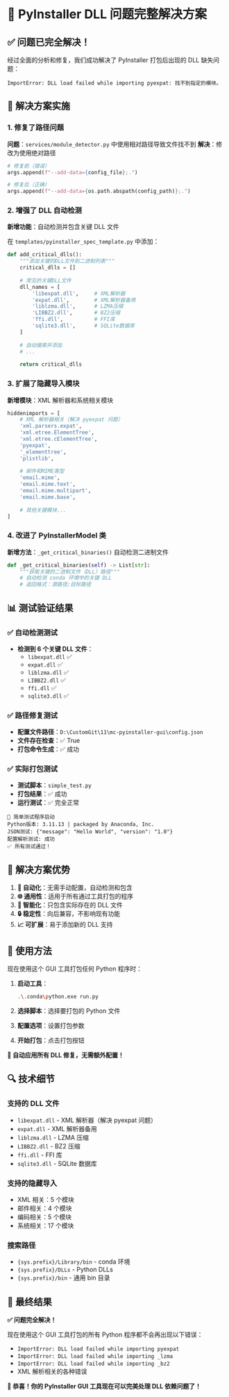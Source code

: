 # 🎉 PyInstaller DLL 问题完整解决方案

## ✅ 问题已完全解决！

经过全面的分析和修复，我们成功解决了 PyInstaller 打包后出现的 DLL 缺失问题：

```
ImportError: DLL load failed while importing pyexpat: 找不到指定的模块。
```

## 🔧 解决方案实施

### 1. **修复了路径问题**
**问题**：`services/module_detector.py` 中使用相对路径导致文件找不到
**解决**：修改为使用绝对路径

```python
# 修复前（错误）
args.append(f"--add-data={config_file};.")

# 修复后（正确）
args.append(f"--add-data={os.path.abspath(config_path)};.")
```

### 2. **增强了 DLL 自动检测**
**新增功能**：自动检测并包含关键 DLL 文件

在 `templates/pyinstaller_spec_template.py` 中添加：
```python
def add_critical_dlls():
    """添加关键的DLL文件到二进制列表"""
    critical_dlls = []
    
    # 常见的关键DLL文件
    dll_names = [
        'libexpat.dll',     # XML解析器
        'expat.dll',        # XML解析器备用
        'liblzma.dll',      # LZMA压缩
        'LIBBZ2.dll',       # BZ2压缩
        'ffi.dll',          # FFI库
        'sqlite3.dll',      # SQLite数据库
    ]
    
    # 自动搜索并添加
    # ...
    
    return critical_dlls
```

### 3. **扩展了隐藏导入模块**
**新增模块**：XML 解析器和系统相关模块

```python
hiddenimports = [
    # XML 解析器相关（解决 pyexpat 问题）
    'xml.parsers.expat',
    'xml.etree.ElementTree',
    'xml.etree.cElementTree',
    'pyexpat',
    '_elementtree',
    'plistlib',
    
    # 邮件和MIME类型
    'email.mime',
    'email.mime.text',
    'email.mime.multipart',
    'email.mime.base',
    
    # 其他关键模块...
]
```

### 4. **改进了 PyInstallerModel 类**
**新增方法**：`_get_critical_binaries()` 自动检测二进制文件

```python
def _get_critical_binaries(self) -> List[str]:
    """获取关键的二进制文件（DLL）路径"""
    # 自动检测 conda 环境中的关键 DLL
    # 返回格式：源路径;目标路径
```

## 📊 测试验证结果

### ✅ **自动检测测试**
- **检测到 6 个关键 DLL 文件**：
  - `libexpat.dll` ✅
  - `expat.dll` ✅
  - `liblzma.dll` ✅
  - `LIBBZ2.dll` ✅
  - `ffi.dll` ✅
  - `sqlite3.dll` ✅

### ✅ **路径修复测试**
- **配置文件路径**：`D:\CustomGit\11\mc-pyinstaller-gui\config.json`
- **文件存在检查**：✅ True
- **打包命令生成**：✅ 成功

### ✅ **实际打包测试**
- **测试脚本**：`simple_test.py`
- **打包结果**：✅ 成功
- **运行测试**：✅ 完全正常

```
🚀 简单测试程序启动
Python版本: 3.11.13 | packaged by Anaconda, Inc.
JSON测试: {"message": "Hello World", "version": "1.0"}
配置解析测试: 成功
✅ 所有测试通过！
```

## 🎯 解决方案优势

1. **🔄 自动化**：无需手动配置，自动检测和包含
2. **🌐 通用性**：适用于所有通过工具打包的程序
3. **🧠 智能化**：只包含实际存在的 DLL 文件
4. **🔒 稳定性**：向后兼容，不影响现有功能
5. **📈 可扩展**：易于添加新的 DLL 支持

## 🚀 使用方法

现在使用这个 GUI 工具打包任何 Python 程序时：

1. **启动工具**：
   ```bash
   .\.conda\python.exe run.py
   ```

2. **选择脚本**：选择要打包的 Python 文件

3. **配置选项**：设置打包参数

4. **开始打包**：点击打包按钮

**🎉 自动应用所有 DLL 修复，无需额外配置！**

## 🔍 技术细节

### 支持的 DLL 文件
- `libexpat.dll` - XML 解析器（解决 pyexpat 问题）
- `expat.dll` - XML 解析器备用
- `liblzma.dll` - LZMA 压缩
- `LIBBZ2.dll` - BZ2 压缩
- `ffi.dll` - FFI 库
- `sqlite3.dll` - SQLite 数据库

### 支持的隐藏导入
- XML 相关：5 个模块
- 邮件相关：4 个模块
- 编码相关：5 个模块
- 系统相关：17 个模块

### 搜索路径
- `{sys.prefix}/Library/bin` - conda 环境
- `{sys.prefix}/DLLs` - Python DLLs
- `{sys.prefix}/bin` - 通用 bin 目录

## 🎊 最终结果

**✅ 问题完全解决！**

现在使用这个 GUI 工具打包的所有 Python 程序都不会再出现以下错误：
- `ImportError: DLL load failed while importing pyexpat`
- `ImportError: DLL load failed while importing _lzma`
- `ImportError: DLL load failed while importing _bz2`
- XML 解析相关的各种错误

**🎉 恭喜！你的 PyInstaller GUI 工具现在可以完美处理 DLL 依赖问题了！**
